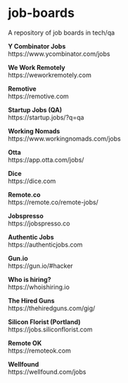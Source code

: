 # job-boards
A repository of job boards in tech/qa

<p>
<strong>Y Combinator Jobs</strong><br>
https://www.ycombinator.com/jobs
</p>
<p>
<strong>We Work Remotely</strong><br>
https://weworkremotely.com
</p>
<p>
<strong>Remotive</strong><br>
https://remotive.com
</p>
<p>
<strong>Startup Jobs (QA)</strong><br>
https://startup.jobs/?q=qa
</p>
<p>
<strong>Working Nomads</strong><br>
https://www.workingnomads.com/jobs
</p>
<p>
<strong>Otta</strong><br>
https://app.otta.com/jobs/
</p>
<p>
<strong>Dice</strong><br>
https://dice.com
</p>
<p>
<strong>Remote.co</strong><br>
https://remote.co/remote-jobs/
</p>
<p>
<strong>Jobspresso</strong><br>
https://jobspresso.co
</p>
<p>
<strong>Authentic Jobs</strong><br>
https://authenticjobs.com
</p>
<p>
<strong>Gun.io</strong><br>
https://gun.io/#hacker
</p>
<p>
<strong>Who is hiring?</strong><br>
https://whoishiring.io
</p>
<p>
<strong>The Hired Guns</strong><br>
https://thehiredguns.com/gig/
</p>
<p>
<strong>Silicon Florist (Portland)</strong><br>
https://jobs.siliconflorist.com
</p>
<p>
<strong>Remote OK</strong><br>
https://remoteok.com
</p>
<p>
<strong>Wellfound</strong><br>
https://wellfound.com/jobs
</p> 
